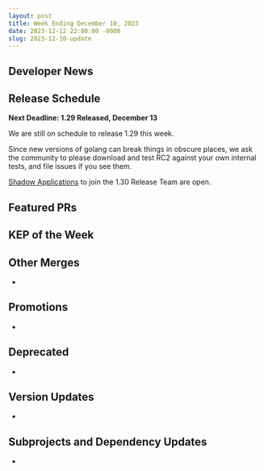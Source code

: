 ```yaml
---
layout: post
title: Week Ending December 10, 2023
date: 2023-12-12 22:00:00 -0000
slug: 2023-12-10-update
---
```


## Developer News




## Release Schedule

**Next Deadline: 1.29 Released, December 13**

We are still on schedule to release 1.29 this week.

Since new versions of golang can break things in obscure places, we ask the community to please download and test RC2 against your own internal tests, and file issues if you see them.

[Shadow Applications](https://groups.google.com/g/kubernetes-sig-release/c/aHtIDQoLoDk) to join the 1.30 Release Team are open.


## Featured PRs


## KEP of the Week


## Other Merges

*

## Promotions

*

## Deprecated

*

## Version Updates

*

## Subprojects and Dependency Updates

*
